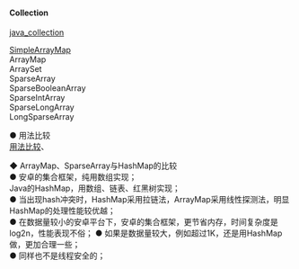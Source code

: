 #### Collection  



[java_collection](../../../Java/java_source/java_collection/java_collection.md)  

[SimpleArrayMap](library/SimpleArrayMap.md)  
ArrayMap  
ArraySet  
SparseArray  
SparseBooleanArray  
SparseIntArray  
SparseLongArray  
LongSparseArray  

● 用法比较  
[用法比较](library/compare_using.md)、  

◆ ArrayMap、SparseArray与HashMap的比较  
● 安卓的集合框架，纯用数组实现；    
Java的HashMap，用数组、链表、红黑树实现；  
● 当出现hash冲突时，HashMap采用拉链法，ArrayMap采用线性探测法，明显HashMap的处理性能较优越；  
● 在数据量较小的安卓平台下，安卓的集合框架，更节省内存，时间复杂度是log2n，性能表现不俗；
● 如果是数据量较大，例如超过1K，还是用HashMap做，更加合理一些；  
● 同样也不是线程安全的；  


> 
